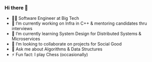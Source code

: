 ### Hi there 👋

- 👨‍💻 Software Engineer at Big Tech
- 🔭 I’m currently working on Infra in C++ & mentoring candidates thru interviews
- 🌱 I’m currently learning System Design for Distributed Systems & Microservices
- 👯 I’m looking to collaborate on projects for Social Good
- 💬 Ask me about Algorithms & Data Structures
- ⚡ Fun fact: I play Chess (occasionally)

